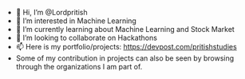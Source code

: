 - 👋 Hi, I’m @Lordpritish
- 👀 I’m interested in Machine Learning
- 🌱 I’m currently learning about Machine Learning and Stock Market
- 💞️ I’m looking to collaborate on Hackathons
- 📫 Here is my portfolio/projects: https://devpost.com/pritishstudies 
- Some of my contribution in projects can also be seen by browsing through the organizations I am part of.

<!--- 
Lordpritish/Lordpritish is a ✨ special ✨ repository because its `README.md` (this file) appears on your GitHub profile.
You can click the Preview link to take a look at your changes.
--->
